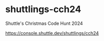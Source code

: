 # shuttlings-cch24

Shuttle's Christmas Code Hunt 2024

https://console.shuttle.dev/shuttlings/cch24
